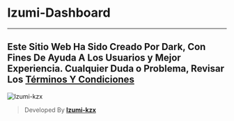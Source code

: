 # Izumi-Dashboard

___

## Este Sitio Web Ha Sido Creado Por Dark, Con Fines De Ayuda A Los Usuarios y Mejor Experiencia. Cualquier Duda o Problema, Revisar Los **[Términos Y Condiciones](https://github.com/Izumi-kzx/Izumi-Web/blob/main/terminos.md)**

![Izumi-kzx](https://files.catbox.moe/wifc6k.jpg)



> Developed By **[Izumi-kzx](https://whatsapp.com/channel/0029VaJxgcB0bIdvuOwKTM2Y)**